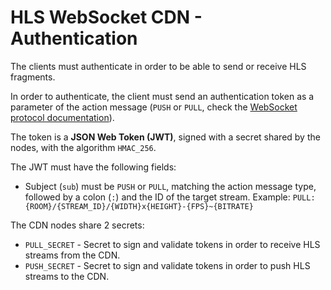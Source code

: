 # HLS WebSocket CDN - Authentication

The clients must authenticate in order to be able to send or receive HLS fragments.

In order to authenticate, the client must send an authentication token as a parameter of the action message (`PUSH` or `PULL`, check the [WebSocket protocol documentation](./websocket-protocol.md)).

The token is a **JSON Web Token (JWT)**, signed with a secret shared by the nodes, with the algorithm `HMAC_256`.

The JWT must have the following fields:

 - Subject (`sub`) must be `PUSH` or `PULL`, matching the action message type, followed by a colon (`:`) and the ID of the target stream. Example: `PULL:{ROOM}/{STREAM_ID}/{WIDTH}x{HEIGHT}-{FPS}~{BITRATE}`

The CDN nodes share 2 secrets:

 - `PULL_SECRET` - Secret to sign and validate tokens in order to receive HLS streams from the CDN.
 - `PUSH_SECRET` - Secret to sign and validate tokens in order to push HLS streams to the CDN.